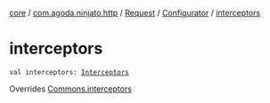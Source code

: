 [core](../../../index.md) / [com.agoda.ninjato.http](../../index.md) / [Request](../index.md) / [Configurator](index.md) / [interceptors](./interceptors.md)

# interceptors

`val interceptors: `[`Interceptors`](../../../com.agoda.ninjato.intercept/-interceptors/index.md)

Overrides [Commons.interceptors](../../../com.agoda.ninjato.dsl/-commons/interceptors.md)

